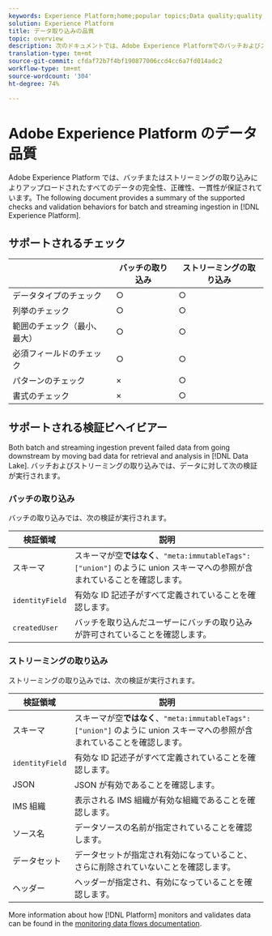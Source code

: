 ```yaml
---
keywords: Experience Platform;home;popular topics;Data quality;quality;Quality;Supported validation;Validation;supported validation;
solution: Experience Platform
title: データ取り込みの品質
topic: overview
description: 次のドキュメントでは、Adobe Experience Platformでのバッチおよびストリーミング取り込みでサポートされているチェックおよび検証動作の概要を示します。
translation-type: tm+mt
source-git-commit: cfdaf72b7f4bf190877006ccd4cc6a7fd014adc2
workflow-type: tm+mt
source-wordcount: '304'
ht-degree: 74%

---
```



# Adobe Experience Platform のデータ品質

Adobe Experience Platform では、バッチまたはストリーミングの取り込みによりアップロードされたすべてのデータの完全性、正確性、一貫性が保証されています。The following document provides a summary of the supported checks and validation behaviors for batch and streaming ingestion in [!DNL Experience Platform].

## サポートされるチェック

|   | バッチの取り込み | ストリーミングの取り込み |
| ------ | --------------- | ------------------- |
| データタイプのチェック | ○ | ○ |
| 列挙のチェック | ○ | ○ |
| 範囲のチェック（最小、最大） | ○ | ○ |
| 必須フィールドのチェック | ○ | ○ |
| パターンのチェック | × | ○ |
| 書式のチェック | × | ○ |

## サポートされる検証ビヘイビアー

Both batch and streaming ingestion prevent failed data from going downstream by moving bad data for retrieval and analysis in [!DNL Data Lake]. バッチおよびストリーミングの取り込みでは、データに対して次の検証が実行されます。

### バッチの取り込み

バッチの取り込みでは、次の検証が実行されます。

| 検証領域 | 説明 |
| --------------- | ----------- |
| スキーマ | スキーマが空&#x200B;**ではなく**、`"meta:immutableTags": ["union"]` のように union スキーマへの参照が含まれていることを確認します。 |
| `identityField` | 有効な ID 記述子がすべて定義されていることを確認します。 |
| `createdUser` | バッチを取り込んだユーザーにバッチの取り込みが許可されていることを確認します。 |

### ストリーミングの取り込み

ストリーミングの取り込みでは、次の検証が実行されます。

| 検証領域 | 説明 |
| --------------- | ----------- |
| スキーマ | スキーマが空&#x200B;**ではなく**、`"meta:immutableTags": ["union"]` のように union スキーマへの参照が含まれていることを確認します。 |
| `identityField` | 有効な ID 記述子がすべて定義されていることを確認します。 |
| JSON | JSON が有効であることを確認します。 |
| IMS 組織 | 表示される IMS 組織が有効な組織であることを確認します。 |
| ソース名 | データソースの名前が指定されていることを確認します。 |
| データセット | データセットが指定され有効になっていること、さらに削除されていないことを確認します。 |
| ヘッダー | ヘッダーが指定され、有効になっていることを確認します。 |

More information about how [!DNL Platform] monitors and validates data can be found in the [monitoring data flows documentation](./monitor-data-ingestion.md).
